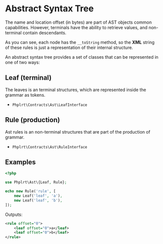 # Abstract Syntax Tree

The name and location offset (in bytes) are part of AST objects 
common capabilities. However, terminals have the ability to retrieve 
values, and non-terminal contain descendants.

As you can see, each node has the `__toString` method, so the **XML** string
of these rules is just a representation of their internal structure.

An abstract syntax tree provides a set of classes 
that can be represented in one of two ways:

## Leaf (terminal)

The leaves is an terminal structures, which are represented inside the grammar as tokens.
 
- `Phplrt\Contracts\Ast\LeafInterface`

## Rule (production)

Ast rules is an non-terminal structures that are part of 
the production of grammar.

- `Phplrt\Contracts\Ast\RuleInterface` 

## Examples

```php
<?php

use Phplrt\Ast\{Leaf, Rule};

echo new Rule('rule', [
    new Leaf('leaf', 'a'),
    new Leaf('leaf', 'b'),
]);
```

Outputs:

```xml
<rule offset="0">
    <leaf offset="0">a</leaf>
    <leaf offset="0">b</leaf>
</rule>
```
